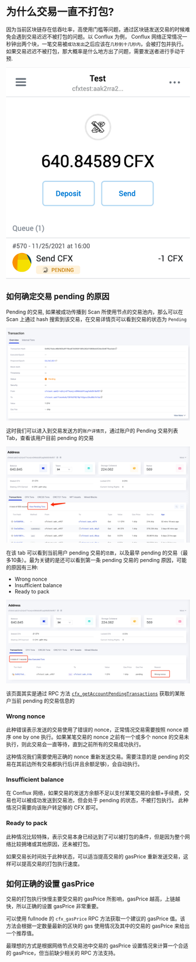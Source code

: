 # 为什么交易一直不打包?

因为当前区块链存在低吞吐率，高使用门槛等问题，通过区块链发送交易的时候难免会遇到交易迟迟不被打包的问题。以 Conflux 为例，
Conflux 网络正常情况一秒钟出两个块，一笔交易被`成功发出`之后应该在`几秒到十几秒内`，会被打包并执行。
如果交易迟迟不被打包，那大概率是什么地方出了问题，需要发送者进行手动干预.

![](image/why-tx-pending/tx-pending.png)

## 如何确定交易 pending 的原因

Pending 的交易, 如果被成功传播到 Scan 所使用节点的交易池内，那么可以在 Scan 上通过 hash 搜索到该交易，在交易详情页可以看到交易的状态为 `Pending`

![](image/why-tx-pending/scan-pending-detail.png)

这时我们可以进入到交易发送方的`账户详情页`，通过账户的 Pending 交易列表 Tab，查看该用户目前 pending 的交易

![](image/why-tx-pending/scan-pending-entry.jpeg)

在该 tab 可以看到当前用户 pending 交易的`总数`，以及最早 pending 的交易（最多10条）。最为关键的是还可以看到第一条 pending 交易的 pending 原因，可能的原因有三种:

* Wrong nonce
* Insufficient balance
* Ready to pack

![](image/why-tx-pending/scan-pending-tx-list.jpeg)

该页面其实是通过 RPC 方法 [`cfx_getAccountPendingTransactions`](http://developer.confluxnetwork.org/conflux-doc/docs/json_rpc/#cfx_getaccountpendingtransactions) 获取的某账户当前 pending 的交易信息的

### Wrong nonce

此种错误表示发送的交易使用了错误的 nonce，正常情况交易需要按照 nonce 顺序 one by one 执行。如果某笔交易的 nonce 之前有一个或多个 nonce 的交易未执行，则此交易会一直等待，直到之前所有的交易成功执行。

这种情况我们需要使用正确的 nonce 重新发送交易。需要注意的是 pending 的交易在其前边所有交易都执行后(并且余额足够)，会自动执行。

### Insufficient balance

在 Conflux 网络，如果交易的发送方余额不足以支付某笔交易的金额+手续费，交易也可以被成功发送到交易池，但会处于 pending 的状态，不被打包执行。
此种情况只需要向该账户转足够的 CFX 即可。

### Ready to pack

此种情况比较特殊，表示交易本身已经达到了可以被打包的条件，但是因为整个网络比较拥堵或其他原因，还未被打包。

如果交易长时间处于此种状态，可以适当提高交易的 gasPrice 重新发送交易，这样可以提高交易的打包执行速度。

## 如何正确的设置 gasPrice

交易的打包执行快慢主要受交易的 gasPrice 所影响，gasPrice 越高，上链越快，所以正确的设置 gasPrice 非常重要。

可以使用 fullnode 的 `cfx_gasPrice` RPC 方法获取一个建议的 gasPrice 值。该方法会根据一定数量最新的区块的 gas 使用情况及其中的交易的 gasPrice 来给出一个推荐值。

最理想的方式是根据网络节点交易池中交易的  gasPrice 设置情况来计算一个合适的 gasPrice，但当前缺少相关的 RPC 方法支持。

